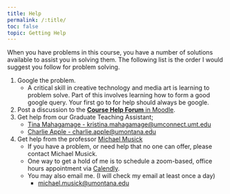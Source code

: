 ```yaml
---
title: Help
permalink: /:title/
toc: false
topic: Getting Help
---
```


When you have problems in this course, you have a number of solutions available to assist you in solving them. The following list is the order I would suggest you follow for problem solving.

1. Google the problem.
    - A critical skill in creative technology and media art is learning to problem solve. Part of this involves learning how to form a good google query. Your first go to for help should always be google.
2. Post a discussion to the [**Course Help Forum** in Moodle](https://moodle.umt.edu/mod/hsuforum/view.php?id=1799774).
3. Get help from our Graduate Teaching Assistant;
	- [Tina Mahagamage - kristina.mahagamage@umconnect.umt.edu](mailto:kristina.mahagamage@umconnect.umt.edu?subject=340%20Question)
	- [Charlie Apple - charlie.apple@umontana.edu](mailto:charlie.apple@umontana.edu?subject=340%20Question)
4. Get help from the professor [Michael Musick]({{site.baseurl}}/instructors/)
    - If you have a problem, or need help that no one can offer, please contact Michael Musick.
    - One way to get a hold of me is to schedule a zoom-based, office hours appointment via [Calendly]({{site.baseurl}}/instructors/#Office-Hours).
    - You may also email me. (I will check my email at least once a day)
		- [michael.musick@umontana.edu](mailto:michael.musick@umontana.edu?subject=340%20Question)
